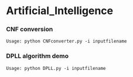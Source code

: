 # Artificial_Intelligence


### CNF conversion
	Usage: python CNFconverter.py -i inputfilename 

### DPLL algorithm demo
	Usage: python DPLL.py -i inputfilename 
